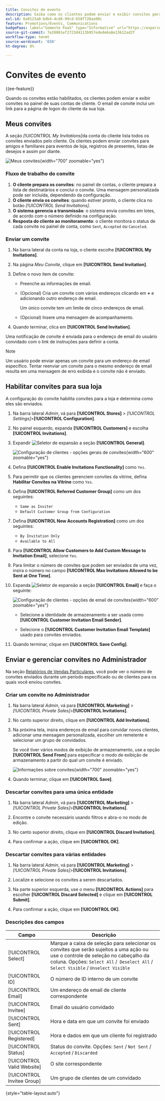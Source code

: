 ```yaml
---
title: Convites de evento
description: Saiba como os clientes podem enviar e exibir convites para eventos e vendas privadas no painel de suas contas de clientes.
exl-id: 6a9123a0-bdb4-4cd6-99cd-658f728aa90c
feature: Promotions/Events, Communications
badgePaas: label="Somente PaaS" type="Informative" url="https://experienceleague.adobe.com/pt-br/docs/commerce/user-guides/product-solutions" tooltip="Aplica-se somente a projetos do Adobe Commerce na nuvem (infraestrutura do PaaS gerenciada pela Adobe) e a projetos locais."
source-git-commit: 7e28081ef2723d4113b957edede6a8e13612ad2f
workflow-type: tm+mt
source-wordcount: '650'
ht-degree: 0%

---
```


# Convites de evento

{{ee-feature}}

Quando os convites estão habilitados, os clientes podem enviar e exibir convites no painel de suas contas de cliente. O email de convite inclui um link para a página de logon do cliente da sua loja.

## Meus convites

A seção _[!UICONTROL My Invitations]_&#x200B;da conta do cliente lista todos os convites enviados pelo cliente. Os clientes podem enviar convites para amigos e familiares para eventos de loja, registros de presentes, listas de desejos e assim por diante.

![Meus convites](./assets/account-dashboard-my-invitations.png){width="700" zoomable="yes"}

### Fluxo de trabalho do convite

1. **O cliente prepara os convites**: no painel de contas, o cliente prepara a lista de destinatários e conclui o convite. Uma mensagem personalizada pode ser incluída, dependendo da configuração.
1. **O cliente envia os convites**: quando estiver pronto, o cliente clica no botão _[!UICONTROL Send Invitations]_.
1. **O sistema gerencia a transmissão**: o sistema envia convites em lotes, de acordo com o número definido na configuração.
1. **Resposta do cliente ao monitoramento**: o cliente monitora o status de cada convite no painel de conta, como `Sent`, `Accepted` ou `Canceled`.

### Enviar um convite

1. Na barra lateral da conta na loja, o cliente escolhe **[!UICONTROL My Invitations]**.

1. Na página _Meu Convite_, clique em **[!UICONTROL Send Invitation]**.

1. Define o novo item de convite:

   - Preenche as informações de email.

   - (Opcional) Cria um convite com vários endereços clicando em **+** e adicionando outro endereço de email.

     Um único convite tem um limite de cinco endereços de email.

   - (Opcional) Insere uma mensagem de acompanhamento.

1. Quando terminar, clica em **[!UICONTROL Send Invitation]**.

Uma notificação de convite é enviada para o endereço de email do usuário convidado com o link de instruções para definir a conta.

>[!NOTE]
>
>Um usuário pode enviar apenas um convite para um endereço de email específico. Tentar reenviar um convite para o mesmo endereço de email resulta em uma mensagem de erro exibida e o convite não é enviado.

## Habilitar convites para sua loja

A configuração do convite habilita convites para a loja e determina como eles são enviados.

1. Na barra lateral _Admin_, vá para **[!UICONTROL Stores]** > _[!UICONTROL Settings]_>**[!UICONTROL Configuration]**.

1. No painel esquerdo, expanda **[!UICONTROL Customers]** e escolha **[!UICONTROL Invitations]**.

1. Expandir ![Seletor de expansão](../assets/icon-display-expand.png) a seção **[!UICONTROL General]**.

   ![Configuração de clientes - opções gerais de convites](../configuration-reference/customers/assets/invitations-general.png){width="600" zoomable="yes"}

1. Defina **[!UICONTROL Enable Invitations Functionality]** como `Yes`.

1. Para permitir que os clientes gerenciem convites da vitrine, defina **Habilitar Convites na Vitrine** como `Yes`.

1. Defina **[!UICONTROL Referred Customer Group]** como um dos seguintes:

   - `Same as Inviter`
   - `Default Customer Group from Configuration`

1. Defina **[!UICONTROL New Accounts Registration]** como um dos seguintes:

   - `By Invitation Only`
   - `Available to All`

1. Para **[!UICONTROL Allow Customers to Add Custom Message to Invitation Email]**, selecione `Yes`.

1. Para limitar o número de convites que podem ser enviados de uma vez, insira o número no campo **[!UICONTROL Max Invitations Allowed to be Sent at One Time]**.

1. Expanda ![Seletor de expansão](../assets/icon-display-expand.png) a seção **[!UICONTROL Email]** e faça o seguinte:

   ![Configuração de clientes - opções de email de convites](../configuration-reference/customers/assets/invitations-email.png){width="600" zoomable="yes"}

   - Selecione a identidade de armazenamento a ser usada como **[!UICONTROL Customer Invitation Email Sender]**.

   - Selecione o **[!UICONTROL Customer Invitation Email Template]** usado para convites enviados.

1. Quando terminar, clique em **[!UICONTROL Save Config]**.

## Enviar e gerenciar convites no Administrador

Na seção [Relatórios de Vendas Particulares](../getting-started/private-sales-reports.md), você pode ver o número de convites enviados durante um período especificado ou de clientes para os quais você enviou convites.

### Criar um convite no Administrador

1. Na barra lateral _Admin_, vá para **[!UICONTROL Marketing]** > _[!UICONTROL Private Sales]_>**[!UICONTROL Invitations]**.

1. No canto superior direito, clique em **[!UICONTROL Add Invitations]**.

1. Na próxima tela, insira endereços de email para convidar novos clientes, adicionar uma mensagem personalizada, escolher um remetente e selecionar um grupo de convidados.

   Se você tiver vários modos de exibição de armazenamento, use a opção **[!UICONTROL Send From]** para especificar o modo de exibição de armazenamento a partir do qual um convite é enviado.

   ![Informações sobre convites](./assets/create-invitation-page.png){width="700" zoomable="yes"}

1. Quando terminar, clique em **[!UICONTROL Save]**.

### Descartar convites para uma única entidade

1. Na barra lateral _Admin_, vá para **[!UICONTROL Marketing]** > _[!UICONTROL Private Sales]_>**[!UICONTROL Invitations]**.

1. Encontre o convite necessário usando filtros e abra-o no modo de edição.

1. No canto superior direito, clique em **[!UICONTROL Discard Invitation]**.

1. Para confirmar a ação, clique em **[!UICONTROL OK]**.

### Descartar convites para várias entidades

1. Na barra lateral _Admin_, vá para **[!UICONTROL Marketing]** > _[!UICONTROL Private Sales]_>**[!UICONTROL Invitations]**.

1. Localize e selecione os convites a serem descartados.

1. Na parte superior esquerda, use o menu **[!UICONTROL Actions]** para escolher **[!UICONTROL Discard Selected]** e clique em **[!UICONTROL Submit]**.

1. Para confirmar a ação, clique em **[!UICONTROL OK]**.

### Descrições dos campos

| Campo | Descrição |
|--- |--- |
| [!UICONTROL Select] | Marque a caixa de seleção para selecionar os convites que serão sujeitos a uma ação ou use o controle de seleção no cabeçalho da coluna. Opções: `Select All` /` Deselect All` / `Select Visible` / `Unselect Visible` |
| [!UICONTROL ID] | O número de ID interno de um convite |
| [!UICONTROL Email] | Um endereço de email de cliente correspondente |
| [!UICONTROL Invitee] | Email do usuário convidado |
| [!UICONTROL Sent] | Hora e data em que um convite foi enviado |
| [!UICONTROL Registered] | Hora e dados em que um cliente foi registrado |
| [!UICONTROL Status] | Status do convite. Opções: `Sent` / `Not Sent` / `Accepted` / `Discarded` |
| [!UICONTROL Valid Website] | O site correspondente |
| [!UICONTROL Invitee Group] | Um grupo de clientes de um convidado |

{style="table-layout:auto"}
